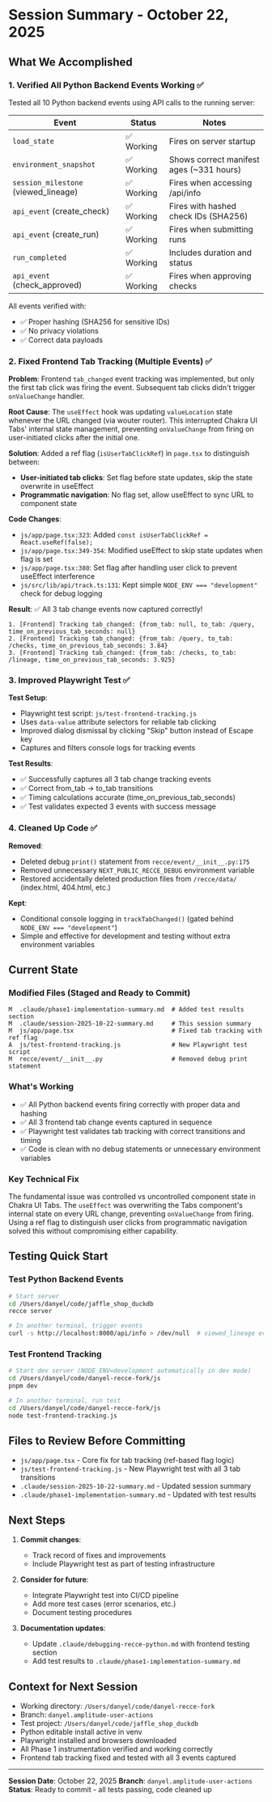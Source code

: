 # Session Summary - October 22, 2025

## What We Accomplished

### 1. Verified All Python Backend Events Working ✅

Tested all 10 Python backend events using API calls to the running server:

| Event | Status | Notes |
|-------|--------|-------|
| `load_state` | ✅ Working | Fires on server startup |
| `environment_snapshot` | ✅ Working | Shows correct manifest ages (~331 hours) |
| `session_milestone` (viewed_lineage) | ✅ Working | Fires when accessing /api/info |
| `api_event` (create_check) | ✅ Working | Fires with hashed check IDs (SHA256) |
| `api_event` (create_run) | ✅ Working | Fires when submitting runs |
| `run_completed` | ✅ Working | Includes duration and status |
| `api_event` (check_approved) | ✅ Working | Fires when approving checks |

All events verified with:
- ✅ Proper hashing (SHA256 for sensitive IDs)
- ✅ No privacy violations
- ✅ Correct data payloads

### 2. Fixed Frontend Tab Tracking (Multiple Events) ✅

**Problem**: Frontend `tab_changed` event tracking was implemented, but only the first tab click was firing the event. Subsequent tab clicks didn't trigger `onValueChange` handler.

**Root Cause**: The `useEffect` hook was updating `valueLocation` state whenever the URL changed (via wouter router). This interrupted Chakra UI Tabs' internal state management, preventing `onValueChange` from firing on user-initiated clicks after the initial one.

**Solution**: Added a ref flag (`isUserTabClickRef`) in `page.tsx` to distinguish between:
- **User-initiated tab clicks**: Set flag before state updates, skip the state overwrite in useEffect
- **Programmatic navigation**: No flag set, allow useEffect to sync URL to component state

**Code Changes**:
- `js/app/page.tsx:323`: Added `const isUserTabClickRef = React.useRef(false);`
- `js/app/page.tsx:349-354`: Modified useEffect to skip state updates when flag is set
- `js/app/page.tsx:380`: Set flag after handling user click to prevent useEffect interference
- `js/src/lib/api/track.ts:131`: Kept simple `NODE_ENV === "development"` check for debug logging

**Result**: ✅ All 3 tab change events now captured correctly!
```
1. [Frontend] Tracking tab_changed: {from_tab: null, to_tab: /query, time_on_previous_tab_seconds: null}
2. [Frontend] Tracking tab_changed: {from_tab: /query, to_tab: /checks, time_on_previous_tab_seconds: 3.84}
3. [Frontend] Tracking tab_changed: {from_tab: /checks, to_tab: /lineage, time_on_previous_tab_seconds: 3.925}
```

### 3. Improved Playwright Test ✅

**Test Setup**:
- Playwright test script: `js/test-frontend-tracking.js`
- Uses `data-value` attribute selectors for reliable tab clicking
- Improved dialog dismissal by clicking "Skip" button instead of Escape key
- Captures and filters console logs for tracking events

**Test Results**:
- ✅ Successfully captures all 3 tab change tracking events
- ✅ Correct from_tab → to_tab transitions
- ✅ Timing calculations accurate (time_on_previous_tab_seconds)
- ✅ Test validates expected 3 events with success message

### 4. Cleaned Up Code ✅

**Removed**:
- Deleted debug `print()` statement from `recce/event/__init__.py:175`
- Removed unnecessary `NEXT_PUBLIC_RECCE_DEBUG` environment variable
- Restored accidentally deleted production files from `/recce/data/` (index.html, 404.html, etc.)

**Kept**:
- Conditional console logging in `trackTabChanged()` (gated behind `NODE_ENV === "development"`)
- Simple and effective for development and testing without extra environment variables

## Current State

### Modified Files (Staged and Ready to Commit)
```
M  .claude/phase1-implementation-summary.md  # Added test results section
M  .claude/session-2025-10-22-summary.md     # This session summary
M  js/app/page.tsx                           # Fixed tab tracking with ref flag
A  js/test-frontend-tracking.js              # New Playwright test script
M  recce/event/__init__.py                   # Removed debug print statement
```

### What's Working
- ✅ All Python backend events firing correctly with proper data and hashing
- ✅ All 3 frontend tab change events captured in sequence
- ✅ Playwright test validates tab tracking with correct transitions and timing
- ✅ Code is clean with no debug statements or unnecessary environment variables

### Key Technical Fix
The fundamental issue was controlled vs uncontrolled component state in Chakra UI Tabs. The `useEffect` was overwriting the Tabs component's internal state on every URL change, preventing `onValueChange` from firing. Using a ref flag to distinguish user clicks from programmatic navigation solved this without compromising either capability.

## Testing Quick Start

### Test Python Backend Events
```bash
# Start server
cd /Users/danyel/code/jaffle_shop_duckdb
recce server

# In another terminal, trigger events
curl -s http://localhost:8000/api/info > /dev/null  # viewed_lineage event
```

### Test Frontend Tracking
```bash
# Start dev server (NODE_ENV=development automatically in dev mode)
cd /Users/danyel/code/danyel-recce-fork/js
pnpm dev

# In another terminal, run test
cd /Users/danyel/code/danyel-recce-fork/js
node test-frontend-tracking.js
```

## Files to Review Before Committing
- `js/app/page.tsx` - Core fix for tab tracking (ref-based flag logic)
- `js/test-frontend-tracking.js` - New Playwright test with all 3 tab transitions
- `.claude/session-2025-10-22-summary.md` - Updated session summary
- `.claude/phase1-implementation-summary.md` - Updated with test results

## Next Steps

1. **Commit changes**:
   - Track record of fixes and improvements
   - Include Playwright test as part of testing infrastructure

2. **Consider for future**:
   - Integrate Playwright test into CI/CD pipeline
   - Add more test cases (error scenarios, etc.)
   - Document testing procedures

3. **Documentation updates**:
   - Update `.claude/debugging-recce-python.md` with frontend testing section
   - Add test results to `.claude/phase1-implementation-summary.md`

## Context for Next Session

- Working directory: `/Users/danyel/code/danyel-recce-fork`
- Branch: `danyel.amplitude-user-actions`
- Test project: `/Users/danyel/code/jaffle_shop_duckdb`
- Python editable install active in venv
- Playwright installed and browsers downloaded
- All Phase 1 instrumentation verified and working correctly
- Frontend tab tracking fixed and tested with all 3 events captured

---

**Session Date**: October 22, 2025
**Branch**: `danyel.amplitude-user-actions`
**Status**: Ready to commit - all tests passing, code cleaned up
